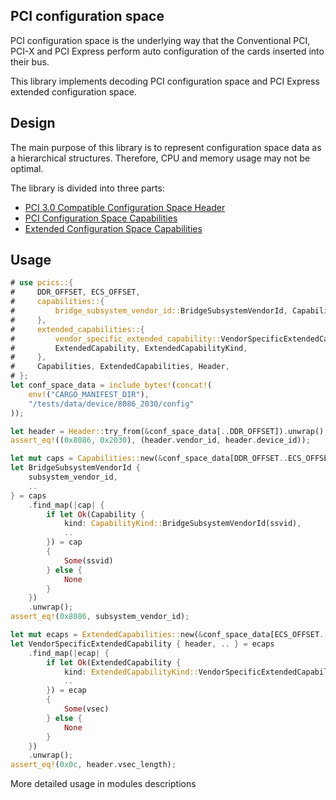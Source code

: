 ## PCI configuration space

PCI configuration space is the underlying way that the Conventional PCI, PCI-X and PCI Express perform auto configuration of the cards inserted into their bus.

This library implements decoding PCI configuration space and PCI Express extended configuration space.

## Design

The main purpose of this library is to represent configuration space data as a
hierarchical structures. Therefore, CPU and memory usage may not be optimal.

The library is divided into three parts:
- [PCI 3.0 Compatible Configuration Space Header](header)
- [PCI Configuration Space Capabilities](capabilities)
- [Extended Configuration Space Capabilities](extended_capabilities)

## Usage

```rust
# use pcics::{
#     DDR_OFFSET, ECS_OFFSET,
#     capabilities::{
#         bridge_subsystem_vendor_id::BridgeSubsystemVendorId, Capability, CapabilityKind,
#     },
#     extended_capabilities::{
#         vendor_specific_extended_capability::VendorSpecificExtendedCapability,
#         ExtendedCapability, ExtendedCapabilityKind,
#     },
#     Capabilities, ExtendedCapabilities, Header,
# };
let conf_space_data = include_bytes!(concat!(
    env!("CARGO_MANIFEST_DIR"),
    "/tests/data/device/8086_2030/config"
));

let header = Header::try_from(&conf_space_data[..DDR_OFFSET]).unwrap();
assert_eq!((0x8086, 0x2030), (header.vendor_id, header.device_id));

let mut caps = Capabilities::new(&conf_space_data[DDR_OFFSET..ECS_OFFSET], &header);
let BridgeSubsystemVendorId {
    subsystem_vendor_id,
    ..
} = caps
    .find_map(|cap| {
        if let Ok(Capability {
            kind: CapabilityKind::BridgeSubsystemVendorId(ssvid),
            ..
        }) = cap
        {
            Some(ssvid)
        } else {
            None
        }
    })
    .unwrap();
assert_eq!(0x8086, subsystem_vendor_id);

let mut ecaps = ExtendedCapabilities::new(&conf_space_data[ECS_OFFSET..]);
let VendorSpecificExtendedCapability { header, .. } = ecaps
    .find_map(|ecap| {
        if let Ok(ExtendedCapability {
            kind: ExtendedCapabilityKind::VendorSpecificExtendedCapability(vsec),
            ..
        }) = ecap
        {
            Some(vsec)
        } else {
            None
        }
    })
    .unwrap();
assert_eq!(0x0c, header.vsec_length);
```
More detailed usage in modules descriptions
